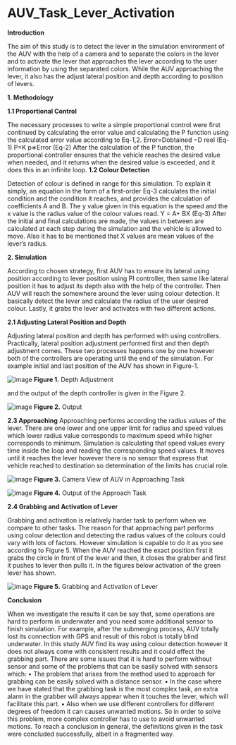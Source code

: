 # AUV_Task_Lever_Activation

**Introduction**

The aim of this study is to detect the lever in the simulation environment of the AUV with the help
of a camera and to separate the colors in the lever and to activate the lever that approaches the lever
according to the user information by using the separated colors. While the AUV approaching the
lever, it also has the adjust lateral position and depth according to position of levers.

**1. Methodology**

**1.1 Proportional Control**

The necessary processes to write a simple proportional control were first continued by calculating
the error value and calculating the P function using the calculated error value according to Eq-1,2.
Error=Dobtained −D reel                                                                         (Eq-1)
P=K p∗Error                                                                                     (Eq-2)
After the calculation of the P function, the proportional controller ensures that the vehicle reaches
the desired value when needed, and it returns when the desired value is exceeded, and it does this in
an infinite loop.
**1.2 Colour Detection**

Detection of colour is defined in range for this simulation. To explain it simply, an equation in the
form of a first-order Eq-3 calculates the initial condition and the condition it reaches, and provides
the calculation of coefficients A and B. The y value given in this equation is the speed and the x
value is the radius value of the colour values read.
Y = A+ BX                                                                                      (Eq-3)
After the initial and final calculations are made, the values in between are calculated at each step
during the simulation and the vehicle is allowed to move. Also it has to be mentioned that X values
are mean values of the lever’s radius.

**2. Simulation**

According to chosen strategy, first AUV has to ensure its lateral using position according to lever
position using PI controller, then same like lateral position it has to adjust its depth also with the
help of the controller. Then AUV will reach the somewhere around the lever using colour detection.
It basically detect the lever and calculate the radius of the user desired colour. Lastly, it grabs the
lever and activates with two different actions.

**2.1 Adjusting Lateral Position and Depth**

Adjusting lateral position and depth has performed with using controllers. Practically, lateral
position adjustment performed first and then depth adjustment comes. These two processes happens
one by one however both of the controllers are operating until the end of the simulation. For
example initial and last position of the AUV has shown in Figure-1.

![image](https://github.com/kaganbozali/AUV_Task_Lever_Activation/assets/104154215/68e94dea-9987-4469-ae3f-8b1f2e8214e1)
**Figure 1.** Depth Adjustment

and the output of the depth controller is given in the Figure 2.

![image](https://github.com/kaganbozali/AUV_Task_Lever_Activation/assets/104154215/69de10ac-7a04-46e9-bde0-72a9a6a2c40e)
**Figure 2.** Output

**2.3 Approaching**
Approaching performs according the radius values of the lever. There are one lower and one upper
limit for radius and speed values which lower radius value corresponds to maximum speed while
higher corresponds to minimum. Simulation is calculating that speed values every time inside the
loop and reading the corresponding speed values. It moves until it reaches the lever however there
is no sensor that express that vehicle reached to destination so determination of the limits has
crucial role.

![image](https://github.com/kaganbozali/AUV_Task_Lever_Activation/assets/104154215/6b4c649a-35f7-480a-ab71-a0948fd59144)
**Figure 3.** Camera View of AUV in Approaching Task

![image](https://github.com/kaganbozali/AUV_Task_Lever_Activation/assets/104154215/f4ef6364-6997-4e49-bd7d-d8fd177829df)
**Figure 4.** Output of the Approach Task

**2.4 Grabbing and Activation of Lever**

Grabbing and activation is relatively harder task to perform when we compare to other tasks. The
reason for that approaching part performs using colour detection and detecting the radius values of
the colours could vary with lots of factors. However simulation is capable to do it as you see
according to Figure 5. When the AUV reached the exact position first it grabs the circle in front of
the lever and then, it closes the grabber and first it pushes to lever then pulls it. In the figures below
activation of the green lever has shown.

![image](https://github.com/kaganbozali/AUV_Task_Lever_Activation/assets/104154215/4637f37e-207e-444f-83d6-037f82fcdaa1)
**Figure 5.** Grabbing and Activation of Lever

**Conclusion**

When we investigate the results it can be say that, some operations are hard to perform in
underwater and you need some additional sensor to finish simulation. For example, after the
submerging process, AUV totally lost its connection with GPS and result of this robot is totally
blind underwater. In this study AUV find its way using colour detection however it does not always
come with consistent results and it could effect the grabbing part.
There are some issues that it is hard to perform without sensor and some of the problems that can be
easily solved with sensors which:
• The problem that arises from the method used to approach for grabbing can be easily solved
with a distance sensor.
• In the case where we have stated that the grabbing task is the most complex task, an extra
alarm in the grabber will always appear when it touches the lever, which will facilitate this
part.
• Also when we use different controllers for different degrees of freedom it can causes
unwanted motions. So in order to solve this problem, more complex controller has to use to
avoid unwanted motions.
To reach a conclusion in general, the definitions given in the task were concluded successfully,
albeit in a fragmented way.
